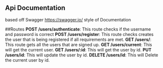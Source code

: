## Api Documentation
based off Swagger https://swagger.io/ style of Documentation

##Routes
**POST /users/authenticate**: This route checks if the username and password is correct
**POST /users/register**: This route checks creates the user that is being registered if all requirements are met.
**GET /users/**: This route gets all the users that are signed up.
**GET /users/current**: This will get the current user.
**GET /users/:id**: This will get the user by id.
**PUT /users/id**: This will update the user by id.
**DELETE /users/id**: This will Delete the current user by id.

